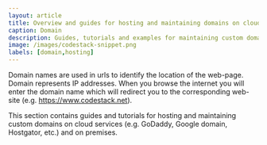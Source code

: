 ```yaml
---
layout: article
title: Overview and guides for hosting and maintaining domains on cloud services and on premises
caption: Domain
description: Guides, tutorials and examples for maintaining custom domains on cloud services (e.g. GoDaddy, Google domain, Hostgator, etc.) and on premises
image: /images/codestack-snippet.png
labels: [domain,hosting]
---
```

Domain names are used in urls to identify the location of the web-page. Domain represents IP addresses. When you browse the internet you will enter the domain name which will redirect you to the corresponding web-site (e.g. https://www.codestack.net).

This section contains guides and tutorials for hosting and maintaining custom domains on cloud services (e.g. GoDaddy, Google domain, Hostgator, etc.) and on premises.